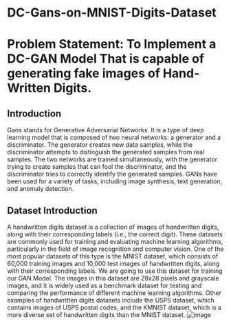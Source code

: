 # DC-Gans-on-MNIST-Digits-Dataset
# Problem Statement: To Implement a DC-GAN Model That is capable of generating fake images of Hand-Written Digits.

## Introduction 
Gans stands for Generative Adversarial Networks. It is a type of deep learning model that is composed of two neural networks: a generator and a discriminator. The generator creates new data samples, while the discriminator attempts to distinguish the generated samples from real samples. The two networks are trained simultaneously, with the generator trying to create samples that can fool the discriminator, and the discriminator tries to correctly identify the generated samples. GANs have been used for a variety of tasks, including image synthesis, text generation, and anomaly detection.

## Dataset Introduction
A handwritten digits dataset is a collection of images of handwritten digits, along with their corresponding labels (i.e., the correct digit). These datasets are commonly used for training and evaluating machine learning algorithms, particularly in the field of image recognition and computer vision. One of the most popular datasets of this type is the MNIST dataset, which consists of 60,000 training images and 10,000 test images of handwritten digits, along with their corresponding labels. We are going to use this dataset for training our GAN Model. The images in this dataset are 28x28 pixels and grayscale images, and it is widely used as a benchmark dataset for testing and comparing the performance of different machine learning algorithms. Other examples of handwritten digits datasets include the USPS dataset, which contains images of USPS postal codes, and the KMNIST dataset, which is a more diverse set of handwritten digits than the MNIST dataset.
![image](https://user-images.githubusercontent.com/52740449/226985487-719c16fb-af4e-4250-ae13-6abe66138725.png)
